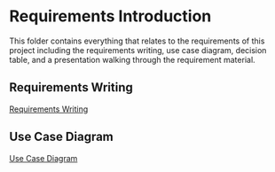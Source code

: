 # Requirements Introduction
This folder contains everything that relates to the requirements of this project including the requirements writing, use case diagram, decision table, and a presentation walking through the requirement material.
## Requirements Writing 
[Requirements Writing](https://github.com/Chewwi7/Intro-to-Software-Engineering-Project/blob/main/Requirements/RequirementsFinal.md)
## Use Case Diagram
[Use Case Diagram](Requirements/UMLDiagram.png)
